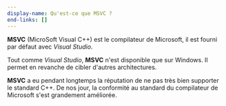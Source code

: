 ```yaml
---
display-name: Qu'est-ce que MSVC ?
end-links: []
---
```

**MSVC** (MicroSoft Visual C++) est le compilateur de Microsoft, il est fourni par défaut avec *Visual Studio*.

Tout comme *Visual Studio*, **MSVC** n'est disponible que sur Windows. Il permet en revanche de cibler d'autres architectures.

**MSVC** a eu pendant longtemps la réputation de ne pas très bien supporter le standard C++. De nos jour, la conformité au standard du compilateur de Microsoft s'est grandement améliorée.
